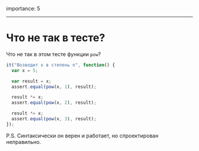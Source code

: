importance: 5

---

# Что не так в тесте?

Что не так в этом тесте функции `pow`?

```js
it("Возводит x в степень n", function() {
  var x = 5;

  var result = x;
  assert.equal(pow(x, 1), result);

  result *= x;
  assert.equal(pow(x, 2), result);

  result *= x;
  assert.equal(pow(x, 3), result);
});
```

P.S. Синтаксически он верен и работает, но спроектирован неправильно.
